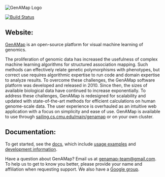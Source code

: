 ![GenAMap Logo](http://daniellehu.com/photos/flat/genamap.png)

[![Build Status](http://ec2-52-201-224-46.compute-1.amazonaws.com:8080/buildStatus/icon?job=GenAMap_Master)](http://ec2-52-201-224-46.compute-1.amazonaws.com:8080/job/GenAMap_Master/)

## Website:
[GenAMap](http://www.sailing.cs.cmu.edu/main/genamap/) is an open-source platform for visual machine learning of genomics.

The proliferation of genomic data has increased the usefulness of complex machine learning algorithms for structured association mapping. Such methods can effectively relate genetic polymorphisms with phenotypes, but correct use requires algorithmic expertise to run code and domain expertise to analyze results. To overcome these challenges, the GenAMap software platform was developed and released in 2010. Since then, the sizes of available biological data have continued to increase exponentially. To address these challenges, GenAMap is redesigned for scalability and updated with state-of-the-art methods for efficient calculations on human genome-scale data. The user experience is overhauled as an intuitive web application with a focus on simplicity and ease of use. GenAMap is available to use through [sailing.cs.cmu.edu/main/genamap](sailing.cs.cmu.edu/main/genamap) or on your own cluster.


## Documentation:
To get started, see the [docs](https://github.com/blengerich/GenAMap/tree/master/Documentation), which include [usage examples](https://github.com/blengerich/GenAMap/tree/master/Documentation/) and [development information](https://github.com/blengerich/GenAMap/tree/master/Documentation/Development).

Have a question about GenAMap? Email us at genamap-team@gmail.com. To help us to get to know you better, please provide your name and affiliation when requesting support. We also have a [Google group](https://groups.google.com/forum/#!forum/genamap-users).
